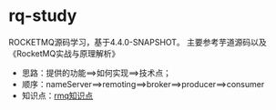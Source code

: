 # rq-study
ROCKETMQ源码学习，基于4.4.0-SNAPSHOT。
主要参考芋道源码以及《RocketMQ实战与原理解析》

- 思路：提供的功能==>如何实现==>技术点；
- 顺序：nameServer==>remoting==>broker==>producer==>consumer
- 知识点：[rmq知识点](https://www.jianshu.com/p/01cc72114c47)

